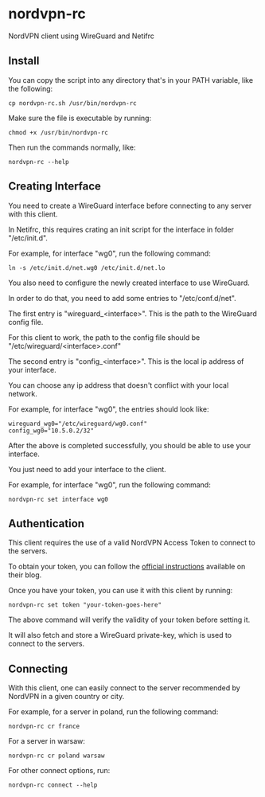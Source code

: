 # nordvpn-rc

NordVPN client using WireGuard and Netifrc

## Install

You can copy the script into any directory that's in your PATH variable, like the following:

```
cp nordvpn-rc.sh /usr/bin/nordvpn-rc
```

Make sure the file is executable by running:

```
chmod +x /usr/bin/nordvpn-rc
```

Then run the commands normally, like:

```
nordvpn-rc --help
```

## Creating Interface

You need to create a WireGuard interface before connecting to any server with this client.

In Netifrc, this requires crating an init script for the interface in folder "/etc/init.d".

For example, for interface "wg0", run the following command:

```
ln -s /etc/init.d/net.wg0 /etc/init.d/net.lo
```

You also need to configure the newly created interface to use WireGuard.

In order to do that, you need to add some entries to "/etc/conf.d/net".

The first entry is "wireguard_\<interface\>". This is the path to the WireGuard config file.

For this client to work, the path to the config file should be "/etc/wireguard/\<interface\>.conf"

The second entry is "config_\<interface\>". This is the local ip address of your interface.

You can choose any ip address that doesn't conflict with your local network.

For example, for interface "wg0", the entries should look like:

```
wireguard_wg0="/etc/wireguard/wg0.conf"
config_wg0="10.5.0.2/32"
```

After the above is completed successfully, you should be able to use your interface.

You just need to add your interface to the client.

For example, for interface "wg0", run the following command:

```
nordvpn-rc set interface wg0
```

## Authentication

This client requires the use of a valid NordVPN Access Token to connect to the servers.

To obtain your token, you can follow the [official instructions](https://support.nordvpn.com/Connectivity/Linux/1905092252/How-to-log-in-to-NordVPN-on-Linux-with-a-token.htm) available on their blog.

Once you have your token, you can use it with this client by running:

```
nordvpn-rc set token "your-token-goes-here"
```

The above command will verify the validity of your token before setting it.

It will also fetch and store a WireGuard private-key, which is used to connect to the servers.

## Connecting

With this client, one can easily connect to the server recommended by NordVPN in a given country or city.

For example, for a server in poland, run the following command:

```
nordvpn-rc cr france
```

For a server in warsaw:

```
nordvpn-rc cr poland warsaw
```

For other connect options, run:

```
nordvpn-rc connect --help
```

